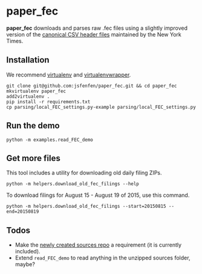 # paper_fec
**paper_fec** downloads and parses raw .fec files using a slightly improved version of the [canonical CSV header files](https://github.com/dwillis/fech-sources) maintained by the New York Times.

## Installation
We recommend [virtualenv](https://virtualenv.pypa.io/en/latest/) and [virtualenvwrapper](https://virtualenvwrapper.readthedocs.org/en/latest/).

```
git clone git@github.com:jsfenfen/paper_fec.git && cd paper_fec
mkvirtualenv paper_fec
add2virtualenv .
pip install -r requirements.txt
cp parsing/local_FEC_settings.py-example parsing/local_FEC_settings.py
```

## Run the demo
```
python -m examples.read_FEC_demo
```

## Get more files
This tool includes a utility for downloading old daily filing ZIPs.

```python -m helpers.download_old_fec_filings --help```

To download filings for August 15 - August 19 of 2015, use this command.

```
python -m helpers.download_old_fec_filings --start=20150815 --end=20150819
```

## Todos
* Make the [newly created sources repo](https://github.com/dwillis/fech-sources) a requirement (it is currently included).
* Extend `read_FEC_demo` to read anything in the unzipped sources folder, maybe?